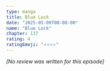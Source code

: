 ```yaml
---
type: manga
title: Blue Lock
date: "2025-05-09T00:00:00"
name: "Blue Lock"
chapter: 137
rating: 4
ratingEmoji: "⭐️⭐️⭐️⭐️"
---
```


_[No review was written for this episode]_